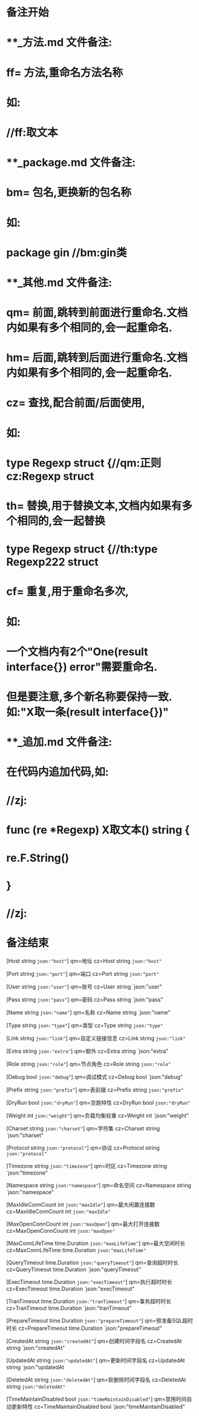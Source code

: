 # 备注开始
# **_方法.md 文件备注:
# ff= 方法,重命名方法名称
# 如:
# //ff:取文本

# **_package.md 文件备注:
# bm= 包名,更换新的包名称 
# 如: 
# package gin //bm:gin类

# **_其他.md 文件备注:
# qm= 前面,跳转到前面进行重命名.文档内如果有多个相同的,会一起重命名.
# hm= 后面,跳转到后面进行重命名.文档内如果有多个相同的,会一起重命名.
# cz= 查找,配合前面/后面使用,
# 如:
# type Regexp struct {//qm:正则 cz:Regexp struct
#
# th= 替换,用于替换文本,文档内如果有多个相同的,会一起替换
# type Regexp struct {//th:type Regexp222 struct
#
# cf= 重复,用于重命名多次,
# 如: 
# 一个文档内有2个"One(result interface{}) error"需要重命名.
# 但是要注意,多个新名称要保持一致. 如:"X取一条(result interface{})"

# **_追加.md 文件备注:
# 在代码内追加代码,如:
# //zj:
# func (re *Regexp) X取文本() string { 
#    re.F.String()
# }
# //zj:
# 备注结束

[Host                 string        `json:"host"`]
qm=地址
cz=Host                 string        `json:"host"`

[Port                 string        `json:"port"`]
qm=端口
cz=Port                 string        `json:"port"`

[User                 string        `json:"user"`]
qm=账号
cz=User                 string        `json:"user"

[Pass                 string        `json:"pass"`]
qm=密码
cz=Pass                 string        `json:"pass"

[Name                 string        `json:"name"`]
qm=名称
cz=Name                 string        `json:"name"

[Type                 string        `json:"type"`]
qm=类型
cz=Type                 string        `json:"type"`

[Link                 string        `json:"link"`]
qm=自定义链接信息
cz=Link                 string        `json:"link"`

[Extra                string        `json:"extra"`]
qm=额外
cz=Extra                string        `json:"extra"

[Role                 string        `json:"role"`]
qm=节点角色
cz=Role                 string        `json:"role"`

[Debug                bool          `json:"debug"`]
qm=调试模式
cz=Debug                bool          `json:"debug"

[Prefix               string        `json:"prefix"`]
qm=表前缀
cz=Prefix               string        `json:"prefix"`

[DryRun               bool          `json:"dryRun"`]
qm=空跑特性
cz=DryRun               bool          `json:"dryRun"`

[Weight               int           `json:"weight"`]
qm=负载均衡权重
cz=Weight               int           `json:"weight"

[Charset              string        `json:"charset"`]
qm=字符集
cz=Charset              string        `json:"charset"

[Protocol             string        `json:"protocol"`]
qm=协议
cz=Protocol             string        `json:"protocol"`

[Timezone             string        `json:"timezone"`]
qm=时区
cz=Timezone             string        `json:"timezone"

[Namespace            string        `json:"namespace"`]
qm=命名空间
cz=Namespace            string        `json:"namespace"

[MaxIdleConnCount     int           `json:"maxIdle"`]
qm=最大闲置连接数
cz=MaxIdleConnCount     int           `json:"maxIdle"`

[MaxOpenConnCount     int           `json:"maxOpen"`]
qm=最大打开连接数
cz=MaxOpenConnCount     int           `json:"maxOpen"`

[MaxConnLifeTime      time.Duration `json:"maxLifeTime"`]
qm=最大空闲时长
cz=MaxConnLifeTime      time.Duration `json:"maxLifeTime"`

[QueryTimeout         time.Duration `json:"queryTimeout"`]
qm=查询超时时长
cz=QueryTimeout         time.Duration `json:"queryTimeout"

[ExecTimeout          time.Duration `json:"execTimeout"`]
qm=执行超时时长
cz=ExecTimeout          time.Duration `json:"execTimeout"

[TranTimeout          time.Duration `json:"tranTimeout"`]
qm=事务超时时长
cz=TranTimeout          time.Duration `json:"tranTimeout"

[PrepareTimeout       time.Duration `json:"prepareTimeout"`]
qm=预准备SQL超时时长
cz=PrepareTimeout       time.Duration `json:"prepareTimeout"

[CreatedAt            string        `json:"createdAt"`]
qm=创建时间字段名
cz=CreatedAt            string        `json:"createdAt"

[UpdatedAt            string        `json:"updatedAt"`]
qm=更新时间字段名
cz=UpdatedAt            string        `json:"updatedAt

[DeletedAt            string        `json:"deletedAt"`]
qm=软删除时间字段名
cz=DeletedAt            string        `json:"deletedAt"`

[TimeMaintainDisabled bool          `json:"timeMaintainDisabled"`]
qm=禁用时间自动更新特性
cz=TimeMaintainDisabled bool          `json:"timeMaintainDisabled"
